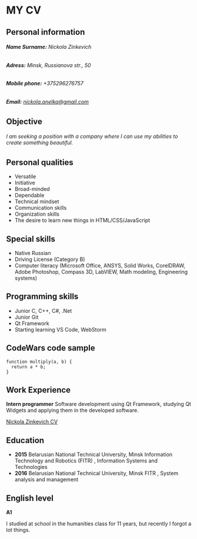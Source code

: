 # **MY CV**
## Personal information
###### **Name Surname:** *Nickola Zinkevich*
###### **Adress:** *Minsk, Russianova str., 50*
###### **Mobile phone:** *+375296276757*
###### **Email:** *nickola.anelka@gmail.com*
## Objective
###### I am seeking a position with a company where I can use my abilities to create something beautiful.
## Personal qualities
- Versatile
- Initiative
- Broad-minded
- Dependable
- Technical mindset
- Communication skills
- Organization skills
- The desire to learn new things in HTML/CSS/JavaScript 
## Special skills
- Native Russian
- Driving License (Category B)
- Computer literacy (Microsoft Office, ANSYS, Solid Works, CorelDRAW, Adobe Photoshop, Compass 3D, LabVIEW, Math modeling, Engineering systems)
## Programming skills
- Junior C, C++, C#, .Net
- Junior Git
- Qt Framework
- Starting learning VS Code, WebStorm
## CodeWars code sample
```
function multiply(a, b) {
  return a * b;
}
```
## Work Experience
**Intern programmer**
Software development using Qt Framework, studying Qt Widgets and applying them in the developed software.

[Nickola Zinkevich CV](https://github.com/TotaLuke/rsschool-cv/tree/gh-pages)

## Education
- **2015** Belarusian National Technical University, Minsk
Information Technology and Robotics (FITR) , Information Systems and Technologies
- **2016** Belarusian National Technical University, Minsk
FITR , System analysis and management

## English level
**A1**

I studied at school in the humanities class for 11 years, but recently I forgot a lot things.
